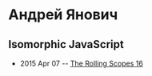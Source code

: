 # Андрей Янович

## Isomorphic JavaScript
- 2015 Apr 07 -- [The Rolling Scopes 16](https://www.youtube.com/watch?v=tGEyBHQnjLg&t=1198s)    
